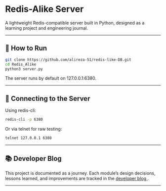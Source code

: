# Redis-Alike Server

A lightweight Redis-compatible server built in Python, designed as a learning project and engineering journal.

---

## 🚀 How to Run

```bash
git clone https://github.com/alireza-51/redis-like-DB.git
cd Redis_Alike
python3 server.py
```
The server runs by default on 127.0.0.1:6380.

---

## 🔌 Connecting to the Server

Using redis-cli:

```bash
redis-cli -p 6380
```

Or via telnet for raw testing:

```bash
telnet 127.0.0.1 6380
```

---

## 📚 Developer Blog
This project is documented as a journey. Each module’s design decisions, lessons learned, and improvements are tracked in the [developer blog
](blog/index.md).

---
